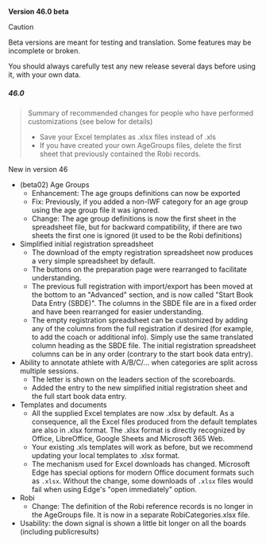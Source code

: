 **Version 46.0 beta**	

> [!CAUTION]
>
> Beta versions are meant for testing and translation. Some features may be incomplete or broken.
>
> You should always carefully test any new release several days before using it, with your own data.

##### 46.0

> Summary of recommended changes for people who have performed customizations (see below for details)
>
> - Save your Excel templates as .xlsx files instead of .xls 
> - If you have created your own AgeGroups files, delete the first sheet that previously contained the Robi records.

New in version 46

- (beta02) Age Groups
  - Enhancement: The age groups definitions can now be exported
  - Fix: Previously, if you added a non-IWF category for an age group using the age group file it was ignored.
  - Change: The age group definitions is now the first sheet in the spreadsheet file, but for backward compatibility, if there are two sheets the first one is ignored (it used to be the Robi definitions)
- Simplified initial registration spreadsheet
  - The download of the empty registration spreadsheet now produces a very simple spreadsheet by default. 
  - The buttons on the preparation page were rearranged to facilitate understanding.
  - The previous full registration with import/export has been moved at the bottom to an "Advanced" section, and is now called "Start Book Data Entry (SBDE)".  The columns in the SBDE file are in a fixed order and have been rearranged for easier understanding.
  - The empty registration spreadsheet can be customized by adding any of the columns from the full registration if desired (for example, to add the coach or additional info).  Simply use the same translated column heading as the SBDE file. The initial registration spreadsheet columns can be in any order (contrary to the start book data entry).
- Ability to annotate athlete with A/B/C/... when categories are split across multiple sessions.  
  - The letter is shown on the leaders section of the scoreboards.  
  - Added the entry to the new simplified initial registration sheet and the full start book data entry.
- Templates and documents
  - All the supplied Excel templates are now .xlsx by default.  As a consequence, all the Excel files produced from the default templates are also in .xlsx format.  The .xlsx format is directly recognized by Office, LibreOffice, Google Sheets and Microsoft 365 Web. 
  - Your existing .xls templates will work as before, but we recommend updating your local templates to .xlsx format.
  - The mechanism used for Excel downloads has changed.  Microsoft Edge has special options for modern Office document formats such as `.xlsx`.  Without the change, some downloads of `.xlsx` files would fail when using Edge's "open immediately" option.
- Robi
  - Change: The definition of the Robi reference records is no longer in the AgeGroups file. It is now in a separate RobiCategories.xlsx file.  
- Usability: the down signal is shown a little bit longer on all the boards (including publicresults)
